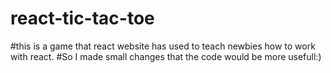 # react-tic-tac-toe

#this is a game that react website has used to teach newbies how to work with react.
#So I made small changes that the code would be more usefull:)
